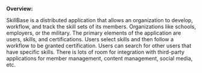 
**Overview:**

SkillBase is a distributed application that allows an organization to develop, workflow, and track the skill sets of its members. Organizations like schools, employers, or the military. The primary elements of the application are users, skills, and certifications. Users select skills and then follow a workflow to be granted certification. Users can search for other users that have specific skills. There is lots of room for integration with third-party applications for member management, content management, social media, etc.

